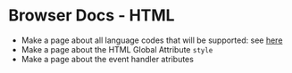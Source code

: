 # Browser Docs - HTML

- Make a page about all language codes that will be supported: see [here](https://datatracker.ietf.org/doc/html/rfc5646)
- Make a page about the HTML Global Attribute `style`
- Make a page about the event handler atributes